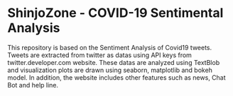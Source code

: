 # ShinjoZone - COVID-19 Sentimental Analysis

This repository is based on the Sentiment Analysis of Covid19 tweets. Tweets are extracted from twitter as datas using API keys from twitter.developer.com website. These datas are analyzed using TextBlob and visualization plots are drawn using seaborn, matplotlib and bokeh model. In addition, the website includes other features such as news, Chat Bot and help line.
